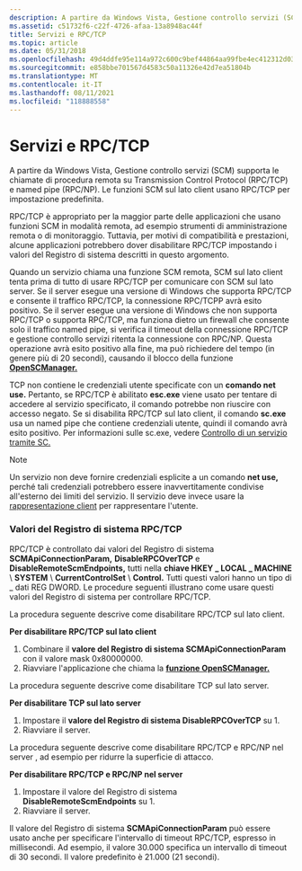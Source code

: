 ```yaml
---
description: A partire da Windows Vista, Gestione controllo servizi (SCM) supporta le chiamate di procedura remota su Transmission Control Protocol (RPC/TCP) e named pipe (RPC/NP).
ms.assetid: c51732f6-c22f-4726-afaa-13a8948ac44f
title: Servizi e RPC/TCP
ms.topic: article
ms.date: 05/31/2018
ms.openlocfilehash: 49d4ddfe95e114a972c600c9bef44864aa99fbe4ec412312d03e08fa7d7fe15b
ms.sourcegitcommit: e858bbe701567d4583c50a11326e42d7ea51804b
ms.translationtype: MT
ms.contentlocale: it-IT
ms.lasthandoff: 08/11/2021
ms.locfileid: "118888558"
---
```

# <a name="services-and-rpctcp"></a>Servizi e RPC/TCP

A partire da Windows Vista, Gestione controllo servizi (SCM) supporta le chiamate di procedura remota su Transmission Control Protocol (RPC/TCP) e named pipe (RPC/NP). Le funzioni SCM sul lato client usano RPC/TCP per impostazione predefinita.

RPC/TCP è appropriato per la maggior parte delle applicazioni che usano funzioni SCM in modalità remota, ad esempio strumenti di amministrazione remota o di monitoraggio. Tuttavia, per motivi di compatibilità e prestazioni, alcune applicazioni potrebbero dover disabilitare RPC/TCP impostando i valori del Registro di sistema descritti in questo argomento.

Quando un servizio chiama una funzione SCM remota, SCM sul lato client tenta prima di tutto di usare RPC/TCP per comunicare con SCM sul lato server. Se il server esegue una versione di Windows che supporta RPC/TCP e consente il traffico RPC/TCP, la connessione RPC/TCPP avrà esito positivo. Se il server esegue una versione di Windows che non supporta RPC/TCP o supporta RPC/TCP, ma funziona dietro un firewall che consente solo il traffico named pipe, si verifica il timeout della connessione RPC/TCP e gestione controllo servizi ritenta la connessione con RPC/NP. Questa operazione avrà esito positivo alla fine, ma può richiedere del tempo (in genere più di 20 secondi), causando il blocco della funzione [**OpenSCManager.**](/windows/desktop/api/Winsvc/nf-winsvc-openscmanagera)

TCP non contiene le credenziali utente specificate con un **comando net use.** Pertanto, se RPC/TCP è abilitato **esc.exe** viene usato per tentare di accedere al servizio specificato, il comando potrebbe non riuscire con accesso negato. Se si disabilita RPC/TCP sul lato client, il comando **sc.exe** usa un named pipe che contiene credenziali utente, quindi il comando avrà esito positivo. Per informazioni sulle sc.exe, vedere [Controllo di un servizio tramite SC.](controlling-a-service-using-sc.md)

> [!Note]  
> Un servizio non deve fornire credenziali esplicite a un comando **net use,** perché tali credenziali potrebbero essere inavvertitamente condivise all'esterno dei limiti del servizio. Il servizio deve invece usare la [rappresentazione client](/windows/desktop/SecAuthZ/client-impersonation) per rappresentare l'utente.

 

### <a name="rpctcp-registry-values"></a>Valori del Registro di sistema RPC/TCP

RPC/TCP è controllato dai valori del Registro di sistema **SCMApiConnectionParam,** **DisableRPCOverTCP** e **DisableRemoteScmEndpoints,** tutti nella **chiave HKEY \_ LOCAL \_ MACHINE** \\ **SYSTEM** \\ **CurrentControlSet** \\ **Control.** Tutti questi valori hanno un tipo di \_ dati REG DWORD. Le procedure seguenti illustrano come usare questi valori del Registro di sistema per controllare RPC/TCP.

La procedura seguente descrive come disabilitare RPC/TCP sul lato client.

**Per disabilitare RPC/TCP sul lato client**

1.  Combinare il **valore del Registro di sistema SCMApiConnectionParam** con il valore mask 0x80000000.
2.  Riavviare l'applicazione che chiama la [**funzione OpenSCManager.**](/windows/desktop/api/Winsvc/nf-winsvc-openscmanagera)

La procedura seguente descrive come disabilitare TCP sul lato server.

**Per disabilitare TCP sul lato server**

1.  Impostare il **valore del Registro di sistema DisableRPCOverTCP** su 1.
2.  Riavviare il server.

La procedura seguente descrive come disabilitare RPC/TCP e RPC/NP nel server , ad esempio per ridurre la superficie di attacco.

**Per disabilitare RPC/TCP e RPC/NP nel server**

1.  Impostare il valore del Registro di sistema **DisableRemoteScmEndpoints** su 1.
2.  Riavviare il server.

Il valore del Registro di sistema **SCMApiConnectionParam** può essere usato anche per specificare l'intervallo di timeout RPC/TCP, espresso in millisecondi. Ad esempio, il valore 30.000 specifica un intervallo di timeout di 30 secondi. Il valore predefinito è 21.000 (21 secondi).

 

 

